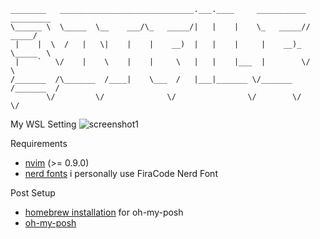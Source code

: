 ```
________   ______________________________.___.____     ___________ _________
\______ \  \_____  \__    ___/\_   _____/|   |    |    \_   _____//   _____/
 |    |  \  /   |   \|    |    |    __)  |   |    |     |    __)_ \_____  \ 
 |    `   \/    |    \    |    |     \   |   |    |___  |        \/        \
/_______  /\_______  /____|    \___  /   |___|_______ \/_______  /_______  /
        \/         \/              \/                \/        \/        \/ 
```
My WSL Setting
![screenshot1](https://github.com/h1ne/dotfiles/assets/130957043/598373f3-c7be-4d05-a373-7aa8da736a30)

Requirements  
- [nvim](https://github.com/neovim/neovim/blob/master/INSTALL.md) (>= 0.9.0)  
- [nerd fonts](https://www.nerdfonts.com/) i personally use FiraCode Nerd Font  

Post Setup  
- [homebrew installation](https://docs.brew.sh/Homebrew-on-Linux#install) for oh-my-posh  
- [oh-my-posh](https://ohmyposh.dev/)  
